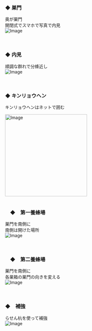 

### ◆ 巣門
奥が巣門  
開閉式でスマホで写真で内見  
![Image](https://github.com/user-attachments/assets/cde70174-ad73-4e7f-9458-eaace6e6874f)  
<br>
<br>

### ◆ 内見
順調な群れで分蜂近し  
![Image](https://github.com/user-attachments/assets/c8d9262a-3ad5-43fb-8361-0742b57d404b)  
<br>
<br>

### ◆ キンリョウヘン
キンリョウヘンはネットで囲む  

<img width="269" alt="Image" src="https://github.com/user-attachments/assets/f345f5d1-2a7f-451a-ab62-5e86764e9956" />  
<br>
<br>

### 　◆　第一養蜂場
巣門を南側に  
南側は開けた場所  
![Image](https://github.com/user-attachments/assets/2cf18f07-54d0-42de-bd8e-b842260f130a)  
<br>
<br>

### 　◆　第二養蜂場
巣門を南側に  
各巣箱の巣門の向きを変える  
![Image](https://github.com/user-attachments/assets/6f2d8c56-2ecc-471d-8519-97de27361ea5)  
<br>
<br>

### ◆　補強
らせん杭を使って補強  
![Image](https://github.com/user-attachments/assets/4b485640-2998-4fa2-81ae-cd037e813d75)  
<br>
<br>

